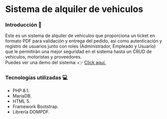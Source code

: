 <h1> Sistema de alquiler de vehiculos </h1>
<h3> Introducción 📢 </h3>
<p> Este es un sistema de alquiler de vehiculos que proporciona un ticket en formato PDF para validación y entrega del pedido, asi como autenticación y registro de usuarios junto con roles (Administrador, Empleado y Usuario) que le permitirán una mejor seguridad en el sistema hasta un CRUD de vehiculos, motoristas y proveedores.
  <br>
Puedes ver una demo del sistema: 👉 <a href="https://alquilercarsv.000webhostapp.com/" title="Alquiler"> Click aquí. </a></p>

<h3> Tecnologías utilizadas 💻 </h3>
<ul>
  <li> PHP 8.1. </li>
  <li> MariaDB. </li>
  <li> HTML 5. </li>
  <li> Framework Bootstrap. </li>
  <li> Librería DOMPDF. </li>
</ul>

